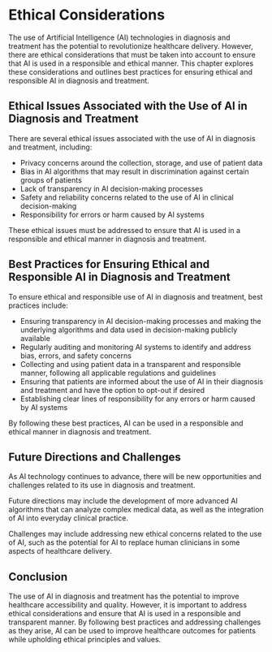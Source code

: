 Ethical Considerations
===============================

The use of Artificial Intelligence (AI) technologies in diagnosis and treatment has the potential to revolutionize healthcare delivery. However, there are ethical considerations that must be taken into account to ensure that AI is used in a responsible and ethical manner. This chapter explores these considerations and outlines best practices for ensuring ethical and responsible AI in diagnosis and treatment.

Ethical Issues Associated with the Use of AI in Diagnosis and Treatment
-----------------------------------------------------------------------

There are several ethical issues associated with the use of AI in diagnosis and treatment, including:

* Privacy concerns around the collection, storage, and use of patient data
* Bias in AI algorithms that may result in discrimination against certain groups of patients
* Lack of transparency in AI decision-making processes
* Safety and reliability concerns related to the use of AI in clinical decision-making
* Responsibility for errors or harm caused by AI systems

These ethical issues must be addressed to ensure that AI is used in a responsible and ethical manner in diagnosis and treatment.

Best Practices for Ensuring Ethical and Responsible AI in Diagnosis and Treatment
---------------------------------------------------------------------------------

To ensure ethical and responsible use of AI in diagnosis and treatment, best practices include:

* Ensuring transparency in AI decision-making processes and making the underlying algorithms and data used in decision-making publicly available
* Regularly auditing and monitoring AI systems to identify and address bias, errors, and safety concerns
* Collecting and using patient data in a transparent and responsible manner, following all applicable regulations and guidelines
* Ensuring that patients are informed about the use of AI in their diagnosis and treatment and have the option to opt-out if desired
* Establishing clear lines of responsibility for any errors or harm caused by AI systems

By following these best practices, AI can be used in a responsible and ethical manner in diagnosis and treatment.

Future Directions and Challenges
--------------------------------

As AI technology continues to advance, there will be new opportunities and challenges related to its use in diagnosis and treatment.

Future directions may include the development of more advanced AI algorithms that can analyze complex medical data, as well as the integration of AI into everyday clinical practice.

Challenges may include addressing new ethical concerns related to the use of AI, such as the potential for AI to replace human clinicians in some aspects of healthcare delivery.

Conclusion
----------

The use of AI in diagnosis and treatment has the potential to improve healthcare accessibility and quality. However, it is important to address ethical considerations and ensure that AI is used in a responsible and transparent manner. By following best practices and addressing challenges as they arise, AI can be used to improve healthcare outcomes for patients while upholding ethical principles and values.
